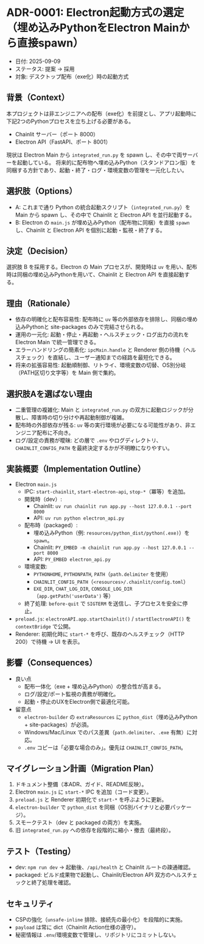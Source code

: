 # ADR-0001: Electron起動方式の選定（埋め込みPythonをElectron Mainから直接spawn）

- 日付: 2025-09-09
- ステータス: 提案 → 採用
- 対象: デスクトップ配布（exe化）時の起動方式

## 背景（Context）
本プロジェクトは非エンジニアへの配布（exe化）を前提とし、アプリ起動時に下記2つのPythonプロセスを立ち上げる必要がある。
- Chainlit サーバー（ポート 8000）
- Electron API（FastAPI、ポート 8001）

現状は Electron Main から `integrated_run.py` を spawn し、その中で両サーバーを起動している。
将来的に配布物へ埋め込みPython（スタンドアロン版）を同梱する方針であり、起動・終了・ログ・環境変数の管理を一元化したい。

## 選択肢（Options）

- A: これまで通り Python の統合起動スクリプト（`integrated_run.py`）を Main から spawn し、その中で Chainlit と Electron API を並行起動する。
- B: Electron の `main.js` が埋め込みPython（配布物に同梱）を直接 `spawn` し、Chainlit と Electron API を個別に起動・監視・終了する。

## 決定（Decision）
選択肢 B を採用する。Electron の Main プロセスが、開発時は `uv` を用い、配布時は同梱の埋め込みPythonを用いて、Chainlit と Electron API を直接起動する。

## 理由（Rationale）
- 依存の明確化と配布容易性: 配布時に `uv` 等の外部依存を排除し、同梱の埋め込みPythonと site-packages のみで完結させられる。
- 運用の一元化: 起動・停止・再起動・ヘルスチェック・ログ出力の流れを Electron Main で統一管理できる。
- エラーハンドリングの簡素化: `ipcMain.handle` と Renderer 側の待機（ヘルスチェック）を直結し、ユーザー通知までの経路を最短化できる。
- 将来の拡張容易性: 起動順制御、リトライ、環境変数の切替、OS別分岐（PATH区切り文字等）を Main 側で集約。

## 選択肢Aを選ばない理由
- 二重管理の複雑化: Main と `integrated_run.py` の双方に起動ロジックが分散し、障害時の切り分けや再起動制御が複雑。
- 配布時の外部依存が残る: `uv` 等の実行環境が必要になる可能性があり、非エンジニア配布に不向き。
- ログ/設定の責務が曖昧: どの層で `.env` やログディレクトリ、`CHAINLIT_CONFIG_PATH` を最終決定するかが不明瞭になりやすい。

## 実装概要（Implementation Outline）
- Electron `main.js`
  - IPC: `start-chainlit`, `start-electron-api`, `stop-*`（冪等）を追加。
  - 開発時（dev）:
    - Chainlit: `uv run chainlit run app.py --host 127.0.0.1 --port 8000`
    - API: `uv run python electron_api.py`
  - 配布時（packaged）:
    - 埋め込みPython（例: `resources/python_dist/python(.exe)`）を `spawn`。
    - Chainlit: `PY_EMBED -m chainlit run app.py --host 127.0.0.1 --port 8000`
    - API: `PY_EMBED electron_api.py`
  - 環境変数:
    - `PYTHONHOME`, `PYTHONPATH`, `PATH`（`path.delimiter` を使用）
    - `CHAINLIT_CONFIG_PATH`（`<resources>/.chainlit/config.toml`）
    - `EXE_DIR`, `CHAT_LOG_DIR`, `CONSOLE_LOG_DIR`（`app.getPath('userData')` 等）
  - 終了処理: `before-quit` で `SIGTERM` を送信し、子プロセスを安全に停止。
- `preload.js`: `electronAPI.app.startChainlit()` / `startElectronAPI()` を `contextBridge` で公開。
- Renderer: 初期化時に `start-*` を呼び、既存のヘルスチェック（HTTP 200）で待機 → UI を表示。

## 影響（Consequences）
- 良い点
  - 配布一体化（exe + 埋め込みPython）の整合性が高まる。
  - ログ/設定/ポート監視の責務が明確化。
  - 起動・停止のUXをElectron側で最適化可能。
- 留意点
  - `electron-builder` の `extraResources` に `python_dist`（埋め込みPython + site-packages）が必須。
  - Windows/Mac/Linux でのパス差異（`path.delimiter`、`.exe` 有無）に対応。
  - `.env` コピーは「必要な場合のみ」。優先は `CHAINLIT_CONFIG_PATH`。

## マイグレーション計画（Migration Plan）
1. ドキュメント整備（本ADR、ガイド、README反映）。
2. Electron `main.js` に `start-*` IPC を追加（コード変更）。
3. `preload.js` と Renderer 初期化で `start-*` を呼ぶように更新。
4. `electron-builder` で `python_dist` を同梱（OS別バイナリと必要パッケージ）。
5. スモークテスト（dev と packaged の両方）を実施。
6. 旧 `integrated_run.py` への依存を段階的に縮小・撤去（最終段）。

## テスト（Testing）
- dev: `npm run dev` → 起動後、`/api/health` と Chainlit ルートの疎通確認。
- packaged: ビルド成果物で起動し、Chainlit/Electron API 双方のヘルスチェックと終了処理を確認。

## セキュリティ
- CSPの強化（`unsafe-inline` 排除、接続先の最小化）を段階的に実施。
- `payload` は常に dict（Chainlit Action仕様の遵守）。
- 秘密情報は `.env`/環境変数で管理し、リポジトリにコミットしない。

